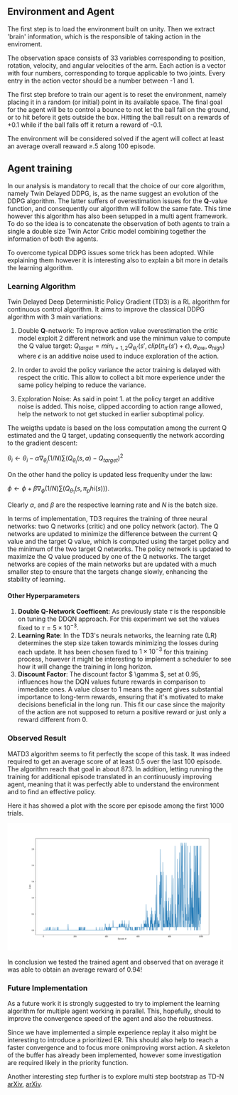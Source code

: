 ## Environment and Agent

The first step is to load the environment built on unity. Then we extract 'brain' information, which is the responsible of taking action in the enviroment.

The observation space consists of 33 variables corresponding to position, rotation, velocity, and angular velocities of the arm. Each action is a vector with four numbers, corresponding to torque applicable to two joints. Every entry in the action vector should be a number between -1 and 1.

The first step brefore to train our agent is to reset the environment, namely placing it in a random (or initial) point in its available space. The final goal for the agent will be to control a bounce to not let the ball fall on the ground, or to hit before it gets outside the box. Hitting the ball result on a rewards of +0.1 while if the ball falls off it return a reward of -0.1.

The environment will be considered solved if the agent will collect at least an average overall reaward &ge;.5 along 100 episode.

## Agent training
In our analysis is mandatory to recall that the choice of our core algorithm, namely Twin Delayed DDPG, is, as the name suggest an evolution of the DDPG algorithm. The latter suffers of overestimation issues for the **Q**-value function, and consequently our algorithm will follow the same fate.
This time however this algorithm has also been setupped in a multi agent framework. To do so the idea is to concatenate the observation of both agents to train a single a double size Twin Actor Critic model combining together the information of both the agents.

To overcome typical DDPG issues some trick has been adopted.
While explaining them however it is interesting also to explain a bit more in details the learning algorithm.

### Learning Algorithm
Twin Delayed Deep Deterministic Policy Gradient (TD3) is a RL algorithm for continuous control algorithm. It aims to improve the classical DDPG algorithm with 3 main variations:

1. Double **Q**-network: To improve action value overestimation the critic model exploit 2 different network and use the minimun value to compute the Q value target: $Q_{target} = min_{i=1,2}Q_{\theta_i'}(s', clip(\pi_{\pi'}(s')+\epsilon), a_{low}, a_{high})$ where $\epsilon$ is an additive noise used to induce exploration of the action.

2. In order to avoid the policy variance the actor training is delayed with respect the critic. This allow to collect a bit more experience under the same policy helping to reduce the variance.

3. Exploration Noise: As said in point $1.$ at the policy target an additive noise is added. This noise, clipped according to action range allowed, help the network to not get stucked in earlier suboptimal policy.

The weigths update is based on the loss computation among the current Q estimated and the Q target, updating consequently the network according to the gradient descent:

$\theta_i \leftarrow \theta_i - \alpha \nabla_{\theta_i}(1/N)\sum(Q_{\theta_i}(s, a)-Q_{target})^2$ 

On the other hand the policy is updated less frequenlty under the law:

$\phi \leftarrow \phi + \beta \nabla_{\phi}(1/N)\sum(Q_{\theta_1}(s, \pi_phi(s)))$.

Clearly $\alpha$, and $\beta$ are the respective learning rate and $N$ is the batch size.

In terms of implementation, TD3 requires the training of three neural networks: two Q networks (critic) and one policy network (actor). The Q networks are updated to minimize the difference between the current Q value and the target Q value, which is computed using the target policy and the minimum of the two target Q networks. The policy network is updated to maximize the Q value produced by one of the Q networks. The target networks are copies of the main networks but are updated with a much smaller step to ensure that the targets change slowly, enhancing the stability of learning.

#### Other Hyperparameters

1. **Double Q-Network Coefficent**: As previously state $\tau$ is the responsible on tuning the DDQN approach. For this experiment we set the values fixed to $\tau=5 \times 10^{-3}$.
2. **Learning Rate**: In the TD3's neurals networks, the learning rate (LR) determines the step size taken towards minimizing the losses during each update. It has been chosen fixed to $1 \times 10^{-3}$ for this training process, however it might be interesting to implement a scheduler to see how it will change the training in long horizon.
3. **Discount Factor**: The discount factor $ \gamma $, set at 0.95, influences how the DQN values future rewards in comparison to immediate ones. A value closer to 1 means the agent gives substantial importance to long-term rewards, ensuring that it's motivated to make decisions beneficial in the long run. This fit our case since the majority of the action are not supposed to return a positive reward or just only a reward different from 0.

### Observed Result

MATD3 algorithm seems to fit perfectly the scope of this task. It was indeed required to get an average score of at least 0.5 over the last 100 episode. The algorithm reach that goal in about 873. In addition, letting running the training for additional episode translated in an continuously improving agent, meaning that it was perfectly able to understand the environment and to find an effective policy.

Here it has showed a plot with the score per episode among the first 1000 trials.

![Reward per Episode Plot - Training](scores.png)

In conclusion we tested the trained agent and observed that on average it was able to obtain an average reward of $0.94$!

### Future Implementation

As a future work it is strongly suggested to try to implement the learning algorithm for multiple agent working in parallel. This, hopefully, should to improve the convergence speed of the agent and also the robustness.

Since we have implemented a simple experience replay it also might be interesting to introduce a prioritized ER. This should also help to reach a faster convergence and to focus more onimproving worst action. A skeleton of the buffer has already been implemented, however some investigation are required likely in the priority function.

Another interesting step further is to explore multi step bootstrap as TD-N [arXiv](https://arxiv.org/abs/1611.02247), [arXiv](https://arxiv.org/abs/1602.01783).
